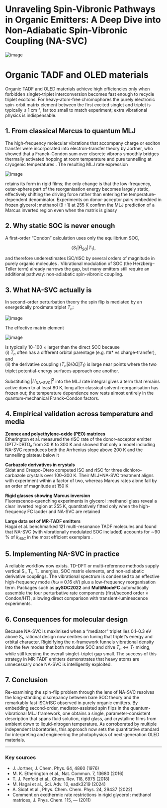 # Unraveling Spin-Vibronic Pathways in Organic Emitters: A Deep Dive into Non-Adiabatic Spin-Vibronic Coupling (NA-SVC)

![image](https://github.com/user-attachments/assets/66c3cdf0-d475-44ac-bc58-f6398e9ba1d1)

# Organic TADF and OLED materials

Organic TADF and OLED materials achieve high efficiencies only when forbidden singlet–triplet interconversion becomes fast enough to recycle triplet excitons. For heavy-atom-free chromophores the purely electronic spin–orbit matrix element between the first excited singlet and triplet is typically ≤ 1 cm⁻¹, far too small to match experiment; extra vibrational physics is indispensable.

## 1. From classical Marcus to quantum MLJ

The high-frequency molecular vibrations that accompany charge or exciton transfer were incorporated into electron-transfer theory by Jortner, who showed that a Franck–Condon sum over discrete vibrons smoothly bridges thermally activated hopping at room temperature and pure tunnelling at cryogenic temperatures . The resulting MLJ rate expression

![image](https://github.com/user-attachments/assets/af6ba780-c98b-4ec8-8c66-73cdf544fcb2)


retains its form in rigid films; the only change is that the low-frequency, outer-sphere part of the reorganisation energy becomes largely static, effectively shifting the driving force rather than entering the temperature-dependent denominator. Experiments on donor-acceptor pairs embedded in frozen glycerol : methanol (9 : 1) at 255 K confirm the MLJ prediction of a Marcus inverted region even when the matrix is glassy 

## 2. Why static SOC is never enough

A first-order “Condon” calculation uses only the equilibrium SOC,

$$
\langle S_1 \lvert \hat{H}_{SO} \rvert T_1 \rangle,
$$

and therefore underestimates ISC/rISC by several orders of magnitude in purely organic molecules . Vibrational modulation of SOC (the Herzberg–Teller term) already narrows the gap, but many emitters still require an additional pathway: non-adiabatic spin-vibronic coupling.

## 3. What NA-SVC actually is

In second-order perturbation theory the spin flip is mediated by an energetically proximate triplet $T_n$:

![image](https://github.com/user-attachments/assets/ec91ba63-d250-464e-9ae6-e92d35a7869c)


The effective matrix element

![image](https://github.com/user-attachments/assets/634d860b-f43d-4aef-8d00-8f36ddedaacc)


is typically 10–100 × larger than the direct SOC because  
(i) $T_n$ often has a different orbital parentage (e.g. ππ* vs charge-transfer), and  
(ii) the derivative coupling $\langle T_n \lvert \partial/\partial Q \rvert T_1 \rangle$ is large near points where the two triplet potential-energy surfaces approach one another.

Substituting $\lvert H_{\text{NA−SVC}} \rvert^2$ into the MLJ rate integral gives a term that remains active down to at least 80 K, long after classical solvent reorganisation has frozen out; the temperature dependence now rests almost entirely in the quantum-mechanical Franck–Condon factors.

## 4. Empirical validation across temperature and media

**Zeonex and polyethylene-oxide (PEO) matrices**  
Etherington et al. measured the rISC rate of the donor–acceptor emitter DPTZ-DBTO₂ from 30 K to 300 K and showed that only a model including NA-SVC reproduces both the Arrhenius slope above 200 K and the tunnelling plateau below it

**Carbazole derivatives in crystals**  
Sidat and Crespo-Otero computed ISC and rISC for three dichloro-carbazole crystals over 100–300 K. Their MLJ+NA-SVC treatment aligns with experiment within a factor of two, whereas Marcus rates alone fail by an order of magnitude at 150 K 

**Rigid glasses showing Marcus inversion**  
Fluorescence-quenching experiments in glycerol : methanol glass reveal a clear inverted region at 255 K, quantitatively fitted only when the high-frequency FC ladder and NA-SVC are retained 

**Large data set of MR-TADF emitters**  
Hagai et al. benchmarked 121 multi-resonance TADF molecules and found that NA-SVC (with vibrationally modulated SOC included) accounts for ∼90 % of $k_{rISC}$ in the most efficient exemplars .

## 5. Implementing NA-SVC in practice

A reliable workflow now exists. TD-DFT or multi-reference methods supply vertical S₁, T₁, Tₙ energies, SOC matrix elements, and non-adiabatic derivative couplings. The vibrational spectrum is condensed to an effective high-frequency mode (ℏω ≈ 0.16 eV) plus a low-frequency reorganisation term. Packages such as **pySOC2022** and **MultiModeFC** automatically assemble the four perturbative rate components (first/second order × Condon/HT), allowing direct comparison with transient-luminescence experiments.

## 6. Consequences for molecular design

Because NA-SVC is maximised when a “mediator” triplet lies 0.1–0.3 eV above S₁, rational design now centres on tuning that triplet’s energy and orbital character. Rigidifying the π-framework funnels vibrational density into the few modes that both modulate SOC and drive $T_n \leftrightarrow T_1$ mixing, while still keeping the overall singlet–triplet gap small. The success of this strategy in MR-TADF emitters demonstrates that heavy atoms are unnecessary once NA-SVC is intelligently exploited.

## 7. Conclusion

Re-examining the spin-flip problem through the lens of NA-SVC resolves the long-standing discrepancy between bare SOC theory and the remarkably fast ISC/rISC observed in purely organic emitters. By embedding second-order, mediator-assisted spin flips in the quantum-vibrational MLJ framework, one obtains a single, parameter-consistent description that spans fluid solution, rigid glass, and crystalline films from ambient down to liquid-nitrogen temperature. As corroborated by multiple independent laboratories, this approach now sets the quantitative standard for interpreting and engineering the photophysics of next-generation OLED materials.

---

### Key sources

- J. Jortner, J. Chem. Phys. 64, 4860 (1976) 
- M. K. Etherington et al., Nat. Commun. 7, 13680 (2016) 
- T. J. Penfold et al., Chem. Rev. 118, 6975 (2018)  
- M. Hagai et al., Sci. Adv. 10, eadk3219 (2024)  
- A. Sidat et al., Phys. Chem. Chem. Phys. 24, 29437 (2022) 
- Comment on exothermic rate restrictions in rigid glycerol : methanol matrices, J. Phys. Chem. 115, — (2011) 

